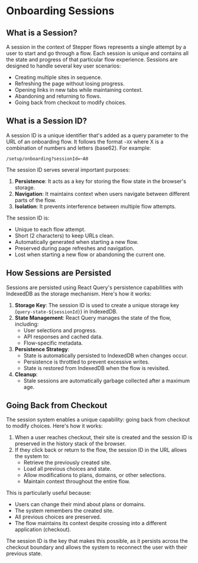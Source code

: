 # Onboarding Sessions

## What is a Session?

A session in the context of Stepper flows represents a single attempt by a user to start and go through a flow. Each session is unique and contains all the state and progress of that particular flow experience. Sessions are designed to handle several key user scenarios:

- Creating multiple sites in sequence.
- Refreshing the page without losing progress.
- Opening links in new tabs while maintaining context.
- Abandoning and returning to flows.
- Going back from checkout to modify choices.

## What is a Session ID?

A session ID is a unique identifier that's added as a query parameter to the URL of an onboarding flow. It follows the format `~XX` where X is a combination of numbers and letters (base62). For example:

```
/setup/onboarding?sessionId=~A0
```

The session ID serves several important purposes:

1. **Persistence**: It acts as a key for storing the flow state in the browser's storage.
2. **Navigation**: It maintains context when users navigate between different parts of the flow.
3. **Isolation**: It prevents interference between multiple flow attempts.

The session ID is:
- Unique to each flow attempt.
- Short (2 characters) to keep URLs clean.
- Automatically generated when starting a new flow.
- Preserved during page refreshes and navigation.
- Lost when starting a new flow or abandoning the current one.

## How Sessions are Persisted

Sessions are persisted using React Query's persistence capabilities with IndexedDB as the storage mechanism. Here's how it works:

1. **Storage Key**: The session ID is used to create a unique storage key (`query-state-${sessionId}`) in IndexedDB.
2. **State Management**: React Query manages the state of the flow, including:
   - User selections and progress.
   - API responses and cached data.
   - Flow-specific metadata.
3. **Persistence Strategy**:
   - State is automatically persisted to IndexedDB when changes occur.
   - Persistence is throttled to prevent excessive writes.
   - State is restored from IndexedDB when the flow is revisited.
4. **Cleanup**:
   - Stale sessions are automatically garbage collected after a maximum age.

## Going Back from Checkout

The session system enables a unique capability: going back from checkout to modify choices. Here's how it works:

1. When a user reaches checkout, their site is created and the session ID is preserved in the history stack of the browser.
2. If they click back or return to the flow, the session ID in the URL allows the system to:
   - Retrieve the previously created site.
   - Load all previous choices and state.
   - Allow modifications to plans, domains, or other selections.
   - Maintain context throughout the entire flow.

This is particularly useful because:
- Users can change their mind about plans or domains.
- The system remembers the created site.
- All previous choices are preserved.
- The flow maintains its context despite crossing into a different application (checkout).

The session ID is the key that makes this possible, as it persists across the checkout boundary and allows the system to reconnect the user with their previous state.